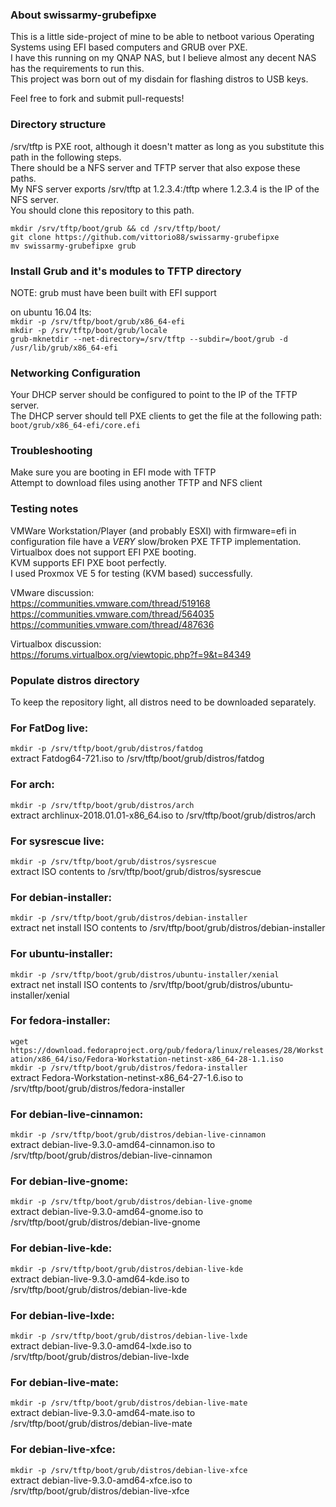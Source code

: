 ### About swissarmy-grubefipxe
This is a little side-project of mine to be able to netboot various Operating Systems using EFI based computers and GRUB over PXE.  
I have this running on my QNAP NAS, but I believe almost any decent NAS has the requirements to run this.  
This project was born out of my disdain for flashing distros to USB keys.  

Feel free to fork and submit pull-requests!  

### Directory structure
/srv/tftp is PXE root, although it doesn't matter as long as you substitute this path in the following steps.  
There should be a NFS server and TFTP server that also expose these paths.  
My NFS server exports /srv/tftp at 1.2.3.4:/tftp where 1.2.3.4 is the IP of the NFS server.  
You should clone this repository to this path.  

`mkdir /srv/tftp/boot/grub && cd /srv/tftp/boot/`  
`git clone https://github.com/vittorio88/swissarmy-grubefipxe`  
`mv swissarmy-grubefipxe grub`  

### Install Grub and it's modules to TFTP directory
NOTE: grub must have been built with EFI support  

on ubuntu 16.04 lts:  
`mkdir -p /srv/tftp/boot/grub/x86_64-efi`  
`mkdir -p /srv/tftp/boot/grub/locale`  
`grub-mknetdir --net-directory=/srv/tftp --subdir=/boot/grub -d /usr/lib/grub/x86_64-efi`  


### Networking Configuration
Your DHCP server should be configured to point to the IP of the TFTP server.  
The DHCP server should tell PXE clients to get the file at the following path:  
`boot/grub/x86_64-efi/core.efi  `

### Troubleshooting
Make sure you are booting in EFI mode with TFTP  
Attempt to download files using another TFTP and NFS client  

### Testing notes
VMWare Workstation/Player (and probably ESXI) with firmware=efi in configuration file have a *VERY* slow/broken PXE TFTP implementation.  
Virtualbox does not support EFI PXE booting.  
KVM supports EFI PXE boot perfectly.   
I used Proxmox VE 5 for testing (KVM based) successfully.  

VMware discussion:  
https://communities.vmware.com/thread/519168  
https://communities.vmware.com/thread/564035  
https://communities.vmware.com/thread/487636  

Virtualbox discussion:  
https://forums.virtualbox.org/viewtopic.php?f=9&t=84349  

### Populate distros directory  
To keep the repository light, all distros need to be downloaded separately.  

### For FatDog live:  
`mkdir -p /srv/tftp/boot/grub/distros/fatdog`  
extract Fatdog64-721.iso to /srv/tftp/boot/grub/distros/fatdog  
  
### For arch:  
`mkdir -p /srv/tftp/boot/grub/distros/arch`  
extract archlinux-2018.01.01-x86_64.iso to /srv/tftp/boot/grub/distros/arch  
  
### For sysrescue live:  
`mkdir -p /srv/tftp/boot/grub/distros/sysrescue`  
extract ISO contents to /srv/tftp/boot/grub/distros/sysrescue  
  
### For debian-installer:  
`mkdir -p /srv/tftp/boot/grub/distros/debian-installer`  
extract net install ISO contents to /srv/tftp/boot/grub/distros/debian-installer  
  
### For ubuntu-installer:  
`mkdir -p /srv/tftp/boot/grub/distros/ubuntu-installer/xenial`  
extract net install ISO contents to /srv/tftp/boot/grub/distros/ubuntu-installer/xenial  
  
### For fedora-installer:  
`wget https://download.fedoraproject.org/pub/fedora/linux/releases/28/Workstation/x86_64/iso/Fedora-Workstation-netinst-x86_64-28-1.1.iso`  
`mkdir -p /srv/tftp/boot/grub/distros/fedora-installer`  
extract Fedora-Workstation-netinst-x86_64-27-1.6.iso to /srv/tftp/boot/grub/distros/fedora-installer  
  
### For debian-live-cinnamon:  
`mkdir -p /srv/tftp/boot/grub/distros/debian-live-cinnamon`  
extract debian-live-9.3.0-amd64-cinnamon.iso to /srv/tftp/boot/grub/distros/debian-live-cinnamon  
  
### For debian-live-gnome:  
`mkdir -p /srv/tftp/boot/grub/distros/debian-live-gnome`  
extract debian-live-9.3.0-amd64-gnome.iso to /srv/tftp/boot/grub/distros/debian-live-gnome  
  
### For debian-live-kde:  
`mkdir -p /srv/tftp/boot/grub/distros/debian-live-kde`  
extract debian-live-9.3.0-amd64-kde.iso to /srv/tftp/boot/grub/distros/debian-live-kde  
  
### For debian-live-lxde:  
`mkdir -p /srv/tftp/boot/grub/distros/debian-live-lxde`  
extract debian-live-9.3.0-amd64-lxde.iso to /srv/tftp/boot/grub/distros/debian-live-lxde  
  
### For debian-live-mate:  
`mkdir -p /srv/tftp/boot/grub/distros/debian-live-mate`  
extract debian-live-9.3.0-amd64-mate.iso to /srv/tftp/boot/grub/distros/debian-live-mate  
  
### For debian-live-xfce:  
`mkdir -p /srv/tftp/boot/grub/distros/debian-live-xfce`  
extract debian-live-9.3.0-amd64-xfce.iso to /srv/tftp/boot/grub/distros/debian-live-xfce  
